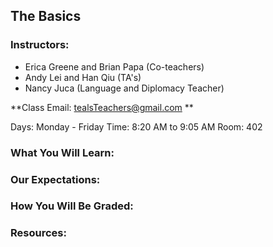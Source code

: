 ## The Basics 

### Instructors:

* Erica Greene and Brian Papa (Co-teachers)
* Andy Lei and Han Qiu (TA's)
* Nancy Juca (Language and Diplomacy Teacher)

**Class Email: tealsTeachers@gmail.com ** 



Days: Monday - Friday
Time: 8:20 AM to 9:05 AM
Room: 402

### What You Will Learn: 

### Our Expectations:

### How You Will Be Graded:

### Resources: 


